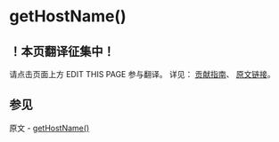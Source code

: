 # getHostName()

## ！本页翻译征集中！

请点击页面上方 EDIT THIS PAGE 参与翻译。
详见：
[贡献指南]( https://github.com/JinMuInfo/MongoDB-Manual-zh/blob/master/CONTRIBUTING.md )、
[原文链接](  https://docs.mongodb.com/manual/reference/method/getHostName/  )。

## 参见

原文 - [getHostName()]( https://docs.mongodb.com/manual/reference/method/getHostName/ )

